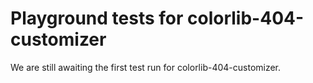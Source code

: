 # Playground tests for colorlib-404-customizer
We are still awaiting the first test run for colorlib-404-customizer.
